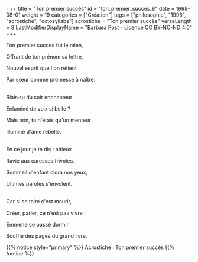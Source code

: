 +++
title = "Ton premier succès"
id = "ton_premier_succes_8"
date = 1998-08-01
weight = 19
categories = ["Création"]
tags = ["philosophie", "1998", "acrostiche", "octosyllabe"]
acrostiche = "Ton premier succès"
verseLength = 8
LastModifierDisplayName = "Barbara Post - Licence CC BY-NC-ND 4.0"
+++

Ton premier succès fut le mien,

Offrant de ton prénom sa lettre,

Nouvel esprit que l'on retient

Par cœur comme promesse à naître.

 \
Riais-tu du soir enchanteur

Enluminé de voix si belle ?

Mais non, tu n'étais qu'un menteur

Illuminé d'âme rebelle.

 \
En ce jour je te dis : adieux

Ravie aux caresses frivoles.

Sommeil d'enfant clora nos yeux,

Ultimes paroles s'envolent.

 \
Car si se taire c'est mourir,

Créer, parler, ce n'est pas vivre :

Emmène ce passé dormir

Soufflé des pages du grand livre.

{{% notice style="primary" %}}
Acrostiche : Ton premier succès
{{% /notice %}}
